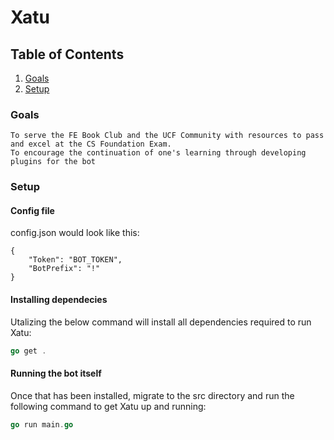 # Xatu
## Table of Contents
1. [Goals](#goals)
2. [Setup](#setup)
### Goals
    To serve the FE Book Club and the UCF Community with resources to pass and excel at the CS Foundation Exam.
    To encourage the continuation of one's learning through developing plugins for the bot
### Setup
#### Config file
config.json would look like this:
```
{
    "Token": "BOT_TOKEN",
    "BotPrefix": "!"
}
```
#### Installing dependecies
Utalizing the below command will install all dependencies required to run Xatu:
```go
go get .
```
#### Running the bot itself
Once that has been installed, migrate to the src directory and run the following command to get Xatu up and running:
```go
go run main.go
```




